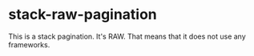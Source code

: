 # stack-raw-pagination
This is a stack pagination. It's RAW. That means that it does not use any frameworks.

